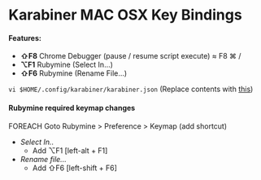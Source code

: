 # Karabiner MAC OSX Key Bindings

#### Features:

- **⇧F8** Chrome Debugger (pause / resume script execute) ≈ F8 ⌘ /
- **⌥F1** Rubymine (Select In...) 
- **⇧F6** Rubymine (Rename File...) 

`vi $HOME/.config/karabiner/karabiner.json` 
(Replace contents with [this](https://raw.githubusercontent.com/desoleary/karabiner-dev-exts/master/karabiner.json)) 

#### Rubymine required keymap changes

FOREACH Goto Rubymine > Preference > Keymap (add shortcut)
  - *Select In..*
    - Add ⌥F1 [left-alt + F1]
  - *Rename file...*
    - Add ⇧F6 [left-shift + F6]

